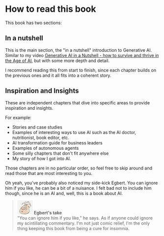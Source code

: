 # How to read this book

This book has two sections:

## In a nutshell

This is the main section, the "in a nutshell" introduction to Generative AI. Similar to my video [Generative AI in a Nutshell - how to survive and thrive in the Age of AI](https://www.youtube.com/watch?v=2IK3DFHRFfw), but with some more depth and detail.

I recommend reading this from start to finish, since each chapter builds on the previous ones and it all fits into a coherent story.

## Inspiration and Insights

These are independent chapters that dive into specific areas to provide inspiration and insights.

For example:

- Stories and case studies
- Examples of interesting ways to use AI such as the AI doctor, nutritionist, book editor, etc.
- AI transformation guide for business leaders
- Examples of autonomous agents
- Some silly chapters that don't fit anywhere else
- My story of how I got into AI.

Those chapters are in no particular order, so feel free to skip around and read those that are most interesting to you.

Oh yeah, you've probably also noticed my side-kick Egbert. You can ignore him if you like, he can be a bit of a nuisance. I felt bad not to include him though, since he is an AI and, well, this is a book about AI.

> ![alt text](.gitbook/assets/egbert-small.png) **Egbert's take**  
> "You can ignore him if you like," he says. As if anyone could ignore my scintillating commentary. I'm not just comic relief, I'm the only thing keeping this book from being a cure for insomnia.
